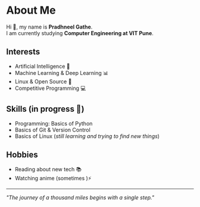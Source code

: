 # About Me

Hi 👋, my name is **Pradhneel Gathe**.  
I am currently studying **Computer Engineering at VIT Pune**.  

## Interests
- Artificial Intelligence 🤖
- Machine Learning & Deep Learning 📊
- Linux & Open Source 🐧
- Competitive Programming 💻

## Skills (in progress 🚀)
- Programming: Basics of Python
- Basics of Git & Version Control
- Basics of Linux
  (*still learning and trying to find new things*) 

## Hobbies
- Reading about new tech 📚
- Watching anime (sometimes )⚡

---
*"The journey of a thousand miles begins with a single step."*

